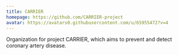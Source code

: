 ```yaml
---
title: CARRIER
homepage: https://github.com/CARRIER-project
avatar: https://avatars0.githubusercontent.com/u/65955472?v=4
---
```


Organization for project CARRIER, which aims to prevent and detect coronary artery disease.
    
